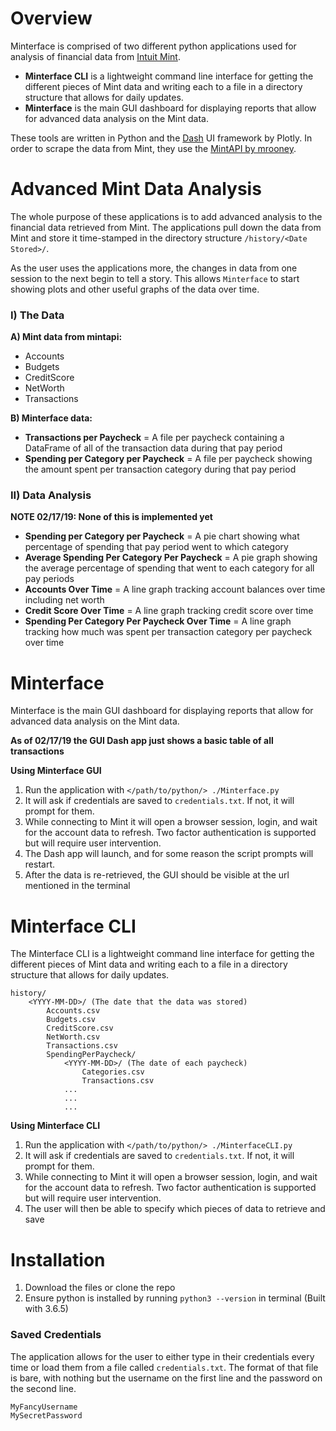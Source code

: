 # Overview

Minterface is comprised of two different python applications used for 
analysis of financial data from [Intuit Mint](https://www.mint.com/).

- **Minterface CLI** is a lightweight command line interface for getting the different pieces of Mint data
and writing each to a file in a directory structure that allows for daily updates.
- **Minterface** is the main GUI dashboard for displaying reports that allow
for advanced data analysis on the Mint data.

These tools are written in Python and the [Dash](https://plot.ly/products/dash/) UI framework by Plotly.
In order to scrape the data from Mint, they use the [MintAPI by mrooney](https://github.com/mrooney/mintapi). 

# Advanced Mint Data Analysis

The whole purpose of these applications is to add advanced analysis to the financial data retrieved from Mint. 
The applications pull down the data from Mint and store it
time-stamped in the directory structure `/history/<Date Stored>/`. 

As the user uses the applications more, the changes in data from one session to the next begin to tell a story. 
This allows `Minterface` to start showing plots and other useful graphs of the data over time.

### I) The Data

**A) Mint data from mintapi:**

- Accounts
- Budgets
- CreditScore
- NetWorth
- Transactions

**B) Minterface data:**

- **Transactions per Paycheck** = A file per paycheck containing a DataFrame of
all of the transaction data during that pay period
- **Spending per Category per Paycheck** = A file per paycheck showing
the amount spent per transaction category during that pay period

### II) Data Analysis

**NOTE 02/17/19: None of this is implemented yet** 

- **Spending per Category per Paycheck** = A pie chart showing what percentage of
spending that pay period went to which category
- **Average Spending Per Category Per Paycheck** = A pie graph showing the average percentage of
spending that went to each category for all pay periods
- **Accounts Over Time** = A line graph tracking account balances over time including net worth
- **Credit Score Over Time** = A line graph tracking credit score over time
- **Spending Per Category Per Paycheck Over Time** = A line graph tracking how much was spent
 per transaction category per paycheck over time

# Minterface

Minterface is the main GUI dashboard for displaying reports that allow
for advanced data analysis on the Mint data.

**As of 02/17/19 the GUI Dash app just shows a basic table of all transactions**

**Using Minterface GUI**

1. Run the application with `</path/to/python/> ./Minterface.py`
1. It will ask if credentials are saved to `credentials.txt`. If not, it will prompt for them.
1. While connecting to Mint it will open a browser session, login, and wait for the account data to refresh. 
Two factor authentication is supported but will require user intervention.
1. The Dash app will launch, and for some reason the script prompts will restart.
1. After the data is re-retrieved, the GUI should be visible at the url mentioned in the terminal

# Minterface CLI

The Minterface CLI is a lightweight command line interface for getting the different pieces of Mint data
and writing each to a file in a directory structure that allows for daily updates.

```
history/
    <YYYY-MM-DD>/ (The date that the data was stored)
        Accounts.csv
        Budgets.csv
        CreditScore.csv
        NetWorth.csv
        Transactions.csv
        SpendingPerPaycheck/
            <YYYY-MM-DD>/ (The date of each paycheck)
                Categories.csv
                Transactions.csv
            ...
            ...
            ...
```

**Using Minterface CLI**

1. Run the application with `</path/to/python/> ./MinterfaceCLI.py`
1. It will ask if credentials are saved to `credentials.txt`. If not, it will prompt for them.
1. While connecting to Mint it will open a browser session, login, and wait for the account data to refresh. 
Two factor authentication is supported but will require user intervention.
1. The user will then be able to specify which pieces of data to retrieve and save

# Installation

1. Download the files or clone the repo
2. Ensure python is installed by running `python3 --version` in terminal (Built with 3.6.5)

### Saved Credentials

The application allows for the user to either type in their credentials every time or
load them from a file called `credentials.txt`. 
The format of that file is bare, with nothing but the username on the first line and the password on the second line.

```
MyFancyUsername
MySecretPassword
``` 